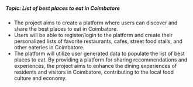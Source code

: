 ##### Topic: List of best places to eat in Coimbatore

* The project aims to create a platform where users can discover and share the best places to eat in Coimbatore.
* Users will be able to register/login to the platform and create their personalized lists of favorite restaurants, cafes, street food stalls, and other eateries in Coimbatore.
* The platform will utilize user generated data to populate the list of best places to eat. By providing a platform for sharing recommendations and experiences, the project aims to enhance the dining experiences of residents and visitors in Coimbatore, contributing to the local food culture and economy.
